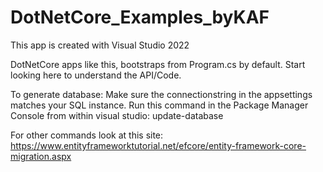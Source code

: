 # DotNetCore_Examples_byKAF
This app is created with Visual Studio 2022

DotNetCore apps like this, bootstraps from Program.cs by default.
Start looking here to understand the API/Code.

To generate database:
	Make sure the connectionstring in the appsettings matches your SQL instance.
	Run this command in the Package Manager Console from within visual studio: update-database

For other commands look at this site:
https://www.entityframeworktutorial.net/efcore/entity-framework-core-migration.aspx
